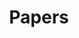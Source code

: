 ---
layout: redirect
title: Papers
icon: fas fa-scroll
order: 5
redirect_to: https://scholar.google.com/citations?user=0iiq-7oAAAAJ&hl=en
--- 